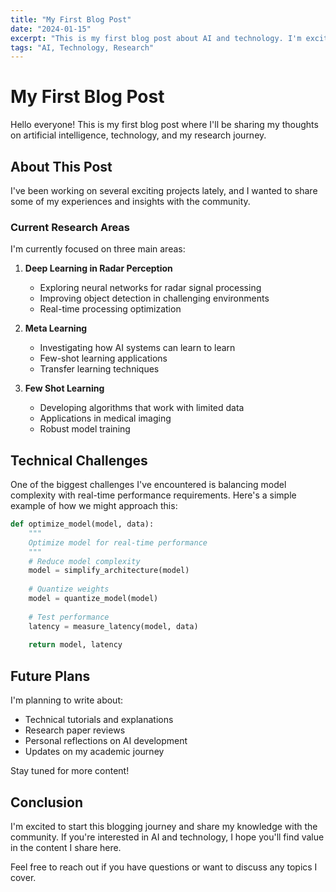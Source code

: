 ```yaml
---
title: "My First Blog Post"
date: "2024-01-15"
excerpt: "This is my first blog post about AI and technology. I'm excited to share my thoughts and experiences."
tags: "AI, Technology, Research"
---
```


# My First Blog Post

Hello everyone! This is my first blog post where I'll be sharing my thoughts on artificial intelligence, technology, and my research journey.

## About This Post

I've been working on several exciting projects lately, and I wanted to share some of my experiences and insights with the community.

### Current Research Areas

I'm currently focused on three main areas:

1. **Deep Learning in Radar Perception**
   - Exploring neural networks for radar signal processing
   - Improving object detection in challenging environments
   - Real-time processing optimization

2. **Meta Learning**
   - Investigating how AI systems can learn to learn
   - Few-shot learning applications
   - Transfer learning techniques

3. **Few Shot Learning**
   - Developing algorithms that work with limited data
   - Applications in medical imaging
   - Robust model training

## Technical Challenges

One of the biggest challenges I've encountered is balancing model complexity with real-time performance requirements. Here's a simple example of how we might approach this:

```python
def optimize_model(model, data):
    """
    Optimize model for real-time performance
    """
    # Reduce model complexity
    model = simplify_architecture(model)
    
    # Quantize weights
    model = quantize_model(model)
    
    # Test performance
    latency = measure_latency(model, data)
    
    return model, latency
```

## Future Plans

I'm planning to write about:

- Technical tutorials and explanations
- Research paper reviews
- Personal reflections on AI development
- Updates on my academic journey

Stay tuned for more content!

## Conclusion

I'm excited to start this blogging journey and share my knowledge with the community. If you're interested in AI and technology, I hope you'll find value in the content I share here.

Feel free to reach out if you have questions or want to discuss any topics I cover. 